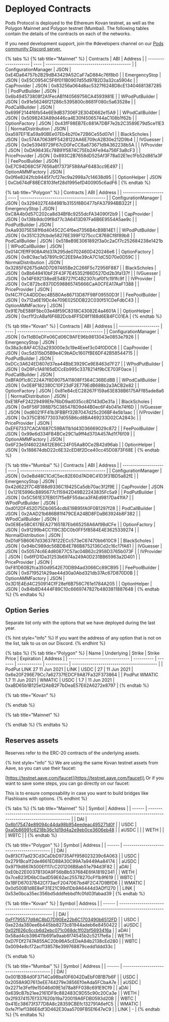 # Deployed Contracts

Pods Protocol is deployed to the Ethereum Kovan testnet, as well as the Polygon Mainnet and Polygon testnet (Mumbai). The following tables contain the details of the contracts on each of the networks.

If you need development support, join the #developers channel on our [Pods community Discord server.](https://discord.gg/Qf7utym)

{% tabs %}
{% tab title="Mainnet" %}
| Contracts            | ABI  | Address                                    |
| -------------------- | ---- | ------------------------------------------ |
| ConfigurationManager | JSON | 0xE4Da64757b2B29dB43429A52CaF7aD884c76f8b0 |
| EmergencyStop        | JSON | 0xE5C0954C5F6f011B0907d55d97B2D3a32ca5904c |
| CapProvider          | JSON | 0x83256a064d8ac5327f6248D8cE13404681387285 |
| PodPutBuilder        | JSON | 0x6b494573808f2A1FecAB1f40569756CA4593981E |
| WPodPutBuilder       | JSON | 0x91e56246f21286c5395800c8681F080c5a63528e |
| PodCallBuilder       | JSON | 0x699F2144f6fb54e6E9dB37306F2E304D662e15A9 |
| WPodCallBuilder      | JSON | 0x5098243A89d446ca4E30f45065744aC108b1f62b |
| OptionFactory        | JSON | 0x43fF98EB7Ec681A7DBF7e2b2C3589E79d5ce11E3 |
| NormalDistribution   | JSON | 0xa597EF1Ea59a90BEe07Eb4b2f0e72B6Ce55d07e1 |
| BlackScholes         | JSON | 0xc574A70638fF5428122AA6E709cA2B30e212D9b4 |
| IVGuesser            | JSON | 0x0e53949729F67cD0FeCC8a673671d9A362238b5A |
| IVProvider           | JSON | 0xDA9843Ec78B91f5874C75Eb2AFe94a756F3aBcF3 |
| PriceProvider        | JSON | 0x893C2B7658dD525Af3F78a02E1ec1Fb52d861a3F |
| FeePoolBuilder       | JSON | 0xE7C94D68C5F7656a6f7373F588AaF6483cc9E497 |
| OptionAMMFactory     | JSON | 0x0f6e8242fcb9445f7cf27ec9a2998a7c14638d95 |
| OptionHelper         | JSON | 0xCb674dF88EC8103fef28d1995efD400905c6adF6 |
{% endtab %}

{% tab title="Polygon" %}
| Contracts            | ABI  | Address                                    |
| -------------------- | ---- | ------------------------------------------ |
| ConfigurationManager | JSON | 0x3294027E4849B1b3155f8B0477bFA37994BB322f |
| EmergencyStop        | JSON | 0xC8A4b0d57C202ca8d34Bf8c9255dcFA34090f2b9 |
| CapProvider          | JSON | 0x138b9dc09f8d77c3A6413D97Fa6B6E9554A5ae9c |
| PodPutBuilder        | JSON | 0xAa93075E581f6d4045C2C4f6ed7356B4cB9B14E1 |
| WPodPutBuilder       | JSON | 0x351C32fcbde58276E399F1275ccC8768Cf8f89b8 |
| PodCallBuilder       | JSON | 0x518eB9E3061892f3a0c2aCf7c252684238e1421b |
| WPodCallBuilder      | JSON | 0x014CfEffF908A4fd37A295de0702460D420246e6 |
| OptionFactory        | JSON | 0x8C9ac1a57891c9C2EE9Ae39cA7C1dC5D70e0D59C |
| NormalDistribution   | JSON | 0x3285F62675dA0D7D97465Be2C266F5c72956F887 |
| BlackScholes         | JSON | 0xBb649410bF2F43F7E45352f86D527Dd2b3fa137f |
| IVGuesser            | JSON | 0x14F692138edE54B727fC4B2307caf0f1c191fc9f |
| IVProvider           | JSON | 0xC872bc8370D598865745666CaA0CFEA17AaF1388 |
| PriceProvider        | JSON | 0xf4C7FCA4DDDec4B5B0Ae86713D87F98F09550D3f |
| FeePoolBuilder       | JSON | 0x712a6E19Dc4e709E025DDB22C030f51CDeFdbC43 |
| OptionAMMFactory     | JSON | 0x91E7bE588F5bc03e48f59C8318C43082E4a4601A |
| OptionHelper         | JSON | 0xcf1f2cABaf6F6B2Dcb4FF5D8f1188d6EB4FC01EA |
{% endtab %}

{% tab title="Kovan" %}
| Contracts            | ABI  | Address                                    |
| -------------------- | ---- | ------------------------------------------ |
| ConfigurationManager | JSON | 0x11dB0eDFe06Cd06C9AFE96b9813043e0853e7926 |
| EmergencyStop        | JSON | 0x38a3c8AF4C52a293000e3c19e4Eeef3c04f0D0C6 |
| CapProvider          | JSON | 0xc5d315bD5B9e4C9bADc1607fBE6DF42B58544715 |
| PodPutBuilder        | JSON | 0xDCc3A624ED807d37ea44BbE3929Ce9E8463d7F27 |
| WPodPutBuilder       | JSON | 0xD9Fc1A8165dDCcEb995c3378214f9bCE703F0ace |
| PodCallBuilder       | JSON | 0xBFA0f1c8C224A7f8D9075A11808Ff364C36BEdBB |
| WPodCallBuilder      | JSON | 0x0E8F182380C10F23dF2E779EdB688b2a3ACB2e82 |
| OptionFactory        | JSON | 0x81e84cEC28267F159a63E838B6175AFf85ade8a6 |
| NormalDistribution   | JSON | 0xE18FeF24229499Efe76bD9ad035cc8D143dDe31a |
| BlackScholes         | JSON | 0x6F56F398B75C385478D9d44B0ec6F4b041e74f6D |
| IVGuesser            | JSON | 0xd6021FF41b3FBBFf32B7047d25c206BF4e5b1aac |
| IVProvider           | JSON | 0x375CB16773037d055B6cd8BA469233D02CA2843c |
| PriceProvider        | JSON | 0xEF67337CACA1687C59BA11b1d43D36669029c872 |
| FeePoolBuilder       | JSON | 0x99e6d334FB4BCe29C1a9ff4d370A457Ad1f76f09 |
| OptionAMMFactory     | JSON | 0x6F23e5f46022A612E86C24F05Aa80Ce2B42d96ab |
| OptionHelper         | JSON | 0x188674dbD22c6E32cED8f2Dce40cc45D0873F68E |
{% endtab %}

{% tab title="Mumbai" %}
| Contracts            | ABI  | Address                                    |
| -------------------- | ---- | ------------------------------------------ |
| ConfigurationManager | JSON | 0x0eBd48C1CdC5ec82E60d7AD8C41D3f31BD5a82fE |
| EmergencyStop        | JSON | 0x42d622f7C4B188d9336C19425Ca5db70ac3f2f9E |
| CapProvider          | JSON | 0x121E5996cB895677c115942D49B22243835Fc5a9 |
| PodPutBuilder        | JSON | 0x5C561E37EB017f5eBF55daca3FAEd9817Da41fA7 |
| WPodPutBuilder       | JSON | 0xd012DF452D75Db0654cdbE19B95fA0F0B1297f28 |
| PodCallBuilder       | JSON | 0x2AAD21b686B81f479CEA24BD8FDaB63924b8F382 |
| WPodCallBuilder      | JSON | 0x0E8Ee5BC617BEA271651B7Eb665258A6Af9BdCFe |
| OptionFactory        | JSON | 0x91299b4CC119C3DC0b0FF5f8584E4E3625339274 |
| NormalDistribution   | JSON | 0xD1dF5B6067d336378122ECc573eC67470bb610C9 |
| BlackScholes         | JSON | 0x94bC989dc56BDB4E786B8752136Cd2c16c17fA61 |
| IVGuesser            | JSON | 0x50574c6E4d80877C57ac04B62c2958D3765b073F |
| IVProvider           | JSON | 0x6fFD1Da31253b6974a249A0D231BB65963a2D401 |
| PriceProvider        | JSON | 0xF81D60B2fca350d9542E70DB94ad3066Cc89CB95 |
| FeePoolBuilder       | JSON | 0x6719521A29ae44d30a0Abd321db37Ac67D870D0B |
| OptionAMMFactory     | JSON | 0x3D1E4Ed4C250914CfF28ef6B756C761e1784A205 |
| OptionHelper         | JSON | 0xB4b8D4444F89C10c6669747827b4803811887648 |
{% endtab %}
{% endtabs %}

## Option Series

Separate list only with the options that we have deployed during the last year.

{% hint style="info" %}
If you want the address of any option that is not on the list, talk to us on our Discord. 
{% endhint %}

{% tabs %}
{% tab title="Polygon" %}
| Name                           | Underlying | Strike  | Strike Price | Expiration  | Address                                    |
| ------------------------------ | ---------- | ------- | ------------ | ----------- | ------------------------------------------ |
| PodPut  LINK 27 11 Jun 2021    | LINK       | USDC    | 27           | 11 Jun 2021 | 0x6e20F296E79Cc7a62737fEDCF9A87Fa32F373864 |
| PodPut  WMATIC 1.7 11 Jun 2021 | WMATIC     | USDC    | 1.7          | 11 Jun 2021 | 0xaBD65b1B125e12AbB2F7bDeaE57E62A6272e8797 |
{% endtab %}

{% tab title="Kovan" %}

{% endtab %}

{% tab title="Mainnet" %}

{% endtab %}
{% endtabs %}

## Reserves assets

Reserves refer to the ERC-20 contracts of the underlying assets.

{% hint style="info" %}
We are using the same Kovan testnet assets from Aave, so you can use their faucet:

[https://testnet.aave.com/faucet](https://testnet.aave.com/faucet)\
Or if you want to save some steps, you can go directly on our faucet:

This is to ensure composability in case you want to build bridges like Flashloans with options.
{% endhint %}

{% tabs %}
{% tab title="Mainnet" %}
| Symbol | Address                                                                                                               |
| ------ | --------------------------------------------------------------------------------------------------------------------- |
| DAI    | [0x6b175474e89094c44da98b954eedeac495271d0f](https://etherscan.io/address/0x6b175474e89094c44da98b954eedeac495271d0f) |
| USDC   | [0xa0b86991c6218b36c1d19d4a2e9eb0ce3606eb48](https://etherscan.io/address/0xa0b86991c6218b36c1d19d4a2e9eb0ce3606eb48) |
| aUSDC  |                                                                                                                       |
| WETH   |                                                                                                                       |
| WBTC   |                                                                                                                       |
{% endtab %}

{% tab title="Polygon" %}
| Symbol | Address                                    |
| ------ | ------------------------------------------ |
| DAI    | 0x8f3Cf7ad23Cd3CaDbD9735AFf958023239c6A063 |
| USDC   | 0x2791Bca1f2de4661ED88A30C99A7a9449Aa84174 |
| aUSDC  | 0x9719d867A500Ef117cC201206B8ab51e794d3F82 |
| aDAI   | 0xE0b22E0037B130A9F56bBb537684E6fA18192341 |
| WETH   | 0x7ceB23fD6bC0adD59E62ac25578270cFf1b9f619 |
| WBTC   | 0x1BFD67037B42Cf73acF2047067bd4F2C47D9BfD6 |
| WMATIC | 0x0d500B1d8E8eF31E21C99d1Db9A6444d3ADf1270 |
| LINK   | 0x53e0bca35ec356bd5dddfebbd1fc0fd03fabad39 |
{% endtab %}

{% tab title="Kovan" %}
| Symbol | Address                                                                                                                     |
| ------ | --------------------------------------------------------------------------------------------------------------------------- |
| DAI    | [0xFf795577d9AC8bD7D90Ee22b6C1703490b6512FD](https://kovan.etherscan.io/address/0xFf795577d9AC8bD7D90Ee22b6C1703490b6512FD) |
| USDC   | 0xe22da380ee6b445bb8273c81944adeb6e8450422                                                                                  |
| aUSDC  | [0x02f626c6ccb6d2ebc071c068dc1f02bf5693416a](https://kovan.etherscan.io/address/0x02f626c6ccb6d2ebc071c068dc1f02bf5693416a) |
| aDAI   | 0x58ad4cb396411b691a9aab6f74545b2c5217fe6a                                                                                  |
| WETH   | 0xD7FDf2747A855AC20b96A5cEDeA84b2138cEd280                                                                                  |
| WBTC   | 0x0094e8cf72acf138578e399768879cedd1ddd33c                                                                                  |


{% endtab %}

{% tab title="Mumbai" %}
| Symbol | Address                                    |
| ------ | ------------------------------------------ |
| DAI    | 0x001B3B4d0F3714Ca98ba10F6042DaEbF0B1B7b6F |
| USDC   | 0x2058A9D7613eEE744279e3856Ef0eAda5FCbaA7e |
| aUSDC  | 0x2271e3Fef9e15046d09E1d78a8FF038c691E9Cf9 |
| aDAI   | 0x639cB7b21ee2161DF9c882483C9D55c90c20Ca3e |
| WETH   | 0x2f9374157Ef337620b19a720019A6FDB0593d20B |
| WBTC   | 0x41Ec38673f377D8A8c28359CBEfc132791A6efC5 |
| WMATIC | 0xfe7f1ef1386E6df3D462E30aa5709FB5Ef647eC9 |
| LINK   | -                                          |
{% endtab %}
{% endtabs %}
